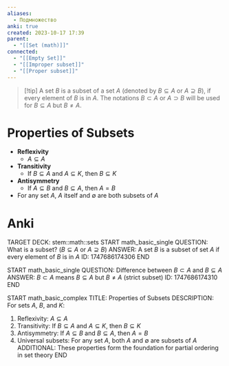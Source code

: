 ```yaml
---
aliases:
  - Подмножество
anki: true
created: 2023-10-17 17:39
parent:
  - "[[Set (math)]]"
connected:
  - "[[Empty Set]]"
  - "[[Improper subset]]"
  - "[[Proper subset]]"
---
```


> [!tip] A set $B$ is a subset of a set $A$ (denoted by $B⊆A$ or $A⊇B$), 
> if every element of $B$ is in $A$. 
> The notations $B ⊂ A$ or $A ⊃ B$ will be used for $B ⊆ A$ but $B  \neq A$.


# Properties of Subsets
- **Reflexivity** 
    - $A⊆A$
- **Transitivity**
    - If $B⊆A$ and $A⊆K$, then $B⊆K$
- **Antisymmetry**
    - If $A⊆B$ and $B⊆A$, then $A=B$
- For any set $A$, $A$ itself and $∅$ are both subsets of $A$

# Anki
TARGET DECK: stem::math::sets
START
math_basic_single
QUESTION: What is a subset? ($B⊆A$ or $A⊇B$)
ANSWER: A set $B$ is a subset of set $A$ if every element of $B$ is in $A$
ID: 1747686174306
END

START
math_basic_single
QUESTION: Difference between $B ⊂ A$ and $B ⊆ A$
ANSWER: $B ⊂ A$ means $B ⊆ A$ but $B \neq A$ (strict subset)
ID: 1747686174310
END

START
math_basic_complex
TITLE: Properties of Subsets
DESCRIPTION: For sets $A$, $B$, and $K$:
1. Reflexivity: $A ⊆ A$
2. Transitivity: If $B ⊆ A$ and $A ⊆ K$, then $B ⊆ K$
3. Antisymmetry: If $A ⊆ B$ and $B ⊆ A$, then $A = B$
4. Universal subsets: For any set $A$, both $A$ and $∅$ are subsets of $A$
ADDITIONAL: These properties form the foundation for partial ordering in set theory
END


